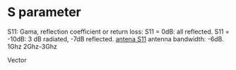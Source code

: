 
# S parameter
S11: Gama, reflection coefficient or return loss:
S11 = 0dB: all reflected.
S11 = -10dB: 3 dB radiated, -7dB reflected.
[antena S11](./s11.jpg) antenna bandwidth: -6dB. 1Ghz 2Ghz-3Ghz

Vector 